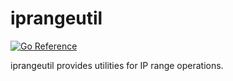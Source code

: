 # iprangeutil
[![Go Reference](https://pkg.go.dev/badge/github.com/plan97/iprangeutil.svg)](https://pkg.go.dev/github.com/plan97/iprangeutil)

iprangeutil provides utilities for IP range operations.
